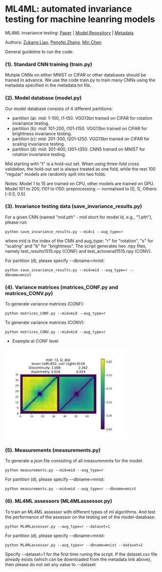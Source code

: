 # ML4ML: automated invariance testing for machine leanring models
ML4ML invariance testing: [Paper](https://arxiv.org/abs/2109.12926) | [Model Repository](https://drive.google.com/drive/folders/1kFPRBxmqcFKX_VSEKyE54gPluiPCD9fN?usp=sharing) | [Metadata](https://drive.google.com/drive/folders/1zQc9axs95XQzpSPT-ztoCT2ht3KuDz8S?usp=sharing)

Authors: [Zukang Liao](https://scholar.google.com/citations?user=1N8pGXoAAAAJ&hl=en), [Pengfei Zhang](https://scholar.google.com/citations?user=CIDjqxYAAAAJ&hl=en), [Min Chen](https://sites.google.com/site/drminchen/)

General guideline to run the code:


### (1). Standard CNN training (train.py)

Mutiple CNNs on either MNIST or CIFAR or other databases should be trained in advance. We use the code train.py to train many CNNs using the metadata specified in the metadata.txt file.


### (2). Model database (model.py)

Our model database consists of 4 different partitions:
- partition (a): mid: 1-100, t1-t50. VGG13bn trained on CIFAR for rotation invariance testing.
- partition (b): mid: 101-200, t101-t150. VGG13bn trained on CIFAR for brightness invariance testing.
- partition (c): mid: 201-300, t201-t250. VGG13bn trained on CIFAR for scaling invariance testing.
- partition (d): mid: 301-400, t301-t350. CNN5 trained on MNIST for rotation invariance testing.
	    
Mid starting with "t" is a hold-out set. When using three-fold cross validation, the hold-out set is always treated as one fold, while the rest 100 "regular" models are randomly split into two folds.

Notes: Model 1 to 15 are trained on CPU, other models are trained on GPU. Model 101 to 200, t101 to t150: preprocessing -- normalised to [0, 1], Others: [-0.5, 0.5]



### (3). Invariance testing data (save_invariance_results.py)
For a given CNN (named "mid.pth" - mid short for model id, e.g., "1.pth"), please run:

    python save_invariance_results.py --mid=1 --aug_type=r

    
where mid is the index of the CNN and aug_type: "r" for "rotation", "s" for "scaling" and "b" for "brightness". The script generates two .npy files, namely test_results1515.npy (CONF) and test_actoverall1515.npy (CONV).
    
For partition (d), please specify --dbname=mnist:

    python save_invariance_results.py --mid=mid --aug_type=r --dbname=mnist



### (4). Variance matrices (matrices_CONF.py and matrices_CONV.py)
To generate variance matrices (CONF):

    python matrices_CONF.py --mid=mid --aug_type=r

    
To generate variance matrices (CONV):

    python matrices_CONV.py --mid=mid --aug_type=r

- Example at CONF level
<img src="example_mid_73/1515/Confidence/xconfidencel2_disttest.jpg" width="400" />



### (5). Measurements (measurements.py)
To generate a json file consisting of all measurements for the model:

    python measurements.py --mid=mid --aug_type=r
 
    
For partition (d), please specify --dbname=mnist:

    python measurements.py --mid=mid --aug_type=r --dbname=mnist


    
### (6). ML4ML assessors (ML4MLassessor.py)
To train an ML4ML assessor with different types of ml algorithms. And test the performance of the assessor on the testing set of the model-database.

    python ML4MLassessor.py --aug_type=r --dataset=1
 
    
For partition (d), please specify --dbname=mnist:

    python ML4MLassessor.py --aug_type=r --dbname=mnist --dataset=1
    
Specify --dataset=1 for the first time runing the script. 
If the dataset.csv file already exists (which can be downloaded from the metadata link above), then please do not set any value to --dataset

